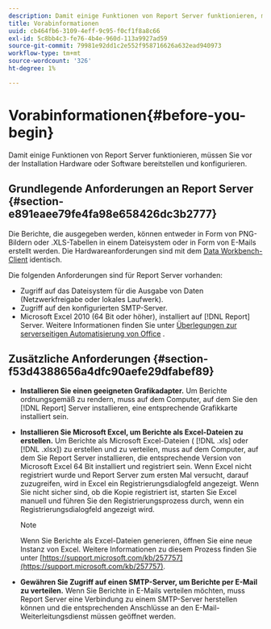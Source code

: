 ```yaml
---
description: Damit einige Funktionen von Report Server funktionieren, müssen Sie vor der Installation Hardware oder Software bereitstellen und konfigurieren.
title: Vorabinformationen
uuid: cb464fb6-3109-4eff-9c95-f0cf1f8a8c66
exl-id: 5c8bb4c3-fe76-4b4e-960d-113a9927ad59
source-git-commit: 79981e92dd1c2e552f958716626a632ead940973
workflow-type: tm+mt
source-wordcount: '326'
ht-degree: 1%

---
```


# Vorabinformationen{#before-you-begin}

Damit einige Funktionen von Report Server funktionieren, müssen Sie vor der Installation Hardware oder Software bereitstellen und konfigurieren.

## Grundlegende Anforderungen an Report Server {#section-e891eaee79fe4fa98e658426dc3b2777}

Die Berichte, die ausgegeben werden, können entweder in Form von PNG-Bildern oder .XLS-Tabellen in einem Dateisystem oder in Form von E-Mails erstellt werden. Die Hardwareanforderungen sind mit dem [Data Workbench-Client](https://experienceleague.adobe.com/docs/data-workbench/using/install/c-data-workbench-client-install.html#Data_Workbench_Client_Minimum_System_Requirements) identisch.

Die folgenden Anforderungen sind für Report Server vorhanden:

* Zugriff auf das Dateisystem für die Ausgabe von Daten (Netzwerkfreigabe oder lokales Laufwerk).
* Zugriff auf den konfigurierten SMTP-Server.
* Microsoft Excel 2010 (64 Bit oder höher), installiert auf [!DNL Report] Server. Weitere Informationen finden Sie unter [Überlegungen zur serverseitigen Automatisierung von Office](https://support.microsoft.com/kb/257757) .

## Zusätzliche Anforderungen {#section-f53d4388656a4dfc90aefe29dfabef89}

* **Installieren Sie einen geeigneten Grafikadapter.** Um Berichte ordnungsgemäß zu rendern, muss auf dem Computer, auf dem Sie den  [!DNL Report] Server installieren, eine entsprechende Grafikkarte installiert sein.

* **Installieren Sie Microsoft Excel, um Berichte als Excel-Dateien zu erstellen.** Um Berichte als Microsoft Excel-Dateien (  [!DNL .xls] oder  [!DNL .xlsx]) zu erstellen und zu verteilen, muss auf dem Computer, auf dem Sie Report Server installieren, die entsprechende Version von Microsoft Excel 64 Bit installiert und registriert sein. Wenn Excel nicht registriert wurde und Report Server zum ersten Mal versucht, darauf zuzugreifen, wird in Excel ein Registrierungsdialogfeld angezeigt. Wenn Sie nicht sicher sind, ob die Kopie registriert ist, starten Sie Excel manuell und führen Sie den Registrierungsprozess durch, wenn ein Registrierungsdialogfeld angezeigt wird.

   >[!NOTE]
   >
   >Wenn Sie Berichte als Excel-Dateien generieren, öffnen Sie eine neue Instanz von Excel. Weitere Informationen zu diesem Prozess finden Sie unter [https://support.microsoft.com/kb/257757](https://support.microsoft.com/kb/257757).

* **Gewähren Sie Zugriff auf einen SMTP-Server, um Berichte per E-Mail zu verteilen.** Wenn Sie Berichte in E-Mails verteilen möchten, muss Report Server eine Verbindung zu einem SMTP-Server herstellen können und die entsprechenden Anschlüsse an den E-Mail-Weiterleitungsdienst müssen geöffnet werden.
